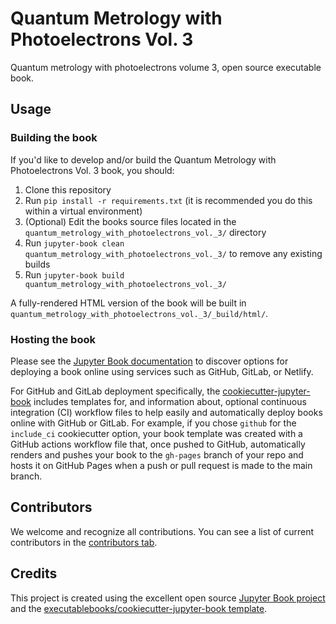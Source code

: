 # Quantum Metrology with Photoelectrons Vol. 3

Quantum metrology with photoelectrons volume 3, open source executable book.

## Usage

### Building the book

If you'd like to develop and/or build the Quantum Metrology with Photoelectrons Vol. 3 book, you should:

1. Clone this repository
2. Run `pip install -r requirements.txt` (it is recommended you do this within a virtual environment)
3. (Optional) Edit the books source files located in the `quantum_metrology_with_photoelectrons_vol._3/` directory
4. Run `jupyter-book clean quantum_metrology_with_photoelectrons_vol._3/` to remove any existing builds
5. Run `jupyter-book build quantum_metrology_with_photoelectrons_vol._3/`

A fully-rendered HTML version of the book will be built in `quantum_metrology_with_photoelectrons_vol._3/_build/html/`.

### Hosting the book

Please see the [Jupyter Book documentation](https://jupyterbook.org/publish/web.html) to discover options for deploying a book online using services such as GitHub, GitLab, or Netlify.

For GitHub and GitLab deployment specifically, the [cookiecutter-jupyter-book](https://github.com/executablebooks/cookiecutter-jupyter-book) includes templates for, and information about, optional continuous integration (CI) workflow files to help easily and automatically deploy books online with GitHub or GitLab. For example, if you chose `github` for the `include_ci` cookiecutter option, your book template was created with a GitHub actions workflow file that, once pushed to GitHub, automatically renders and pushes your book to the `gh-pages` branch of your repo and hosts it on GitHub Pages when a push or pull request is made to the main branch.

## Contributors

We welcome and recognize all contributions. You can see a list of current contributors in the [contributors tab](https://github.com/phockett/quantum_metrology_with_photoelectrons_vol._3/graphs/contributors).

## Credits

This project is created using the excellent open source [Jupyter Book project](https://jupyterbook.org/) and the [executablebooks/cookiecutter-jupyter-book template](https://github.com/executablebooks/cookiecutter-jupyter-book).
